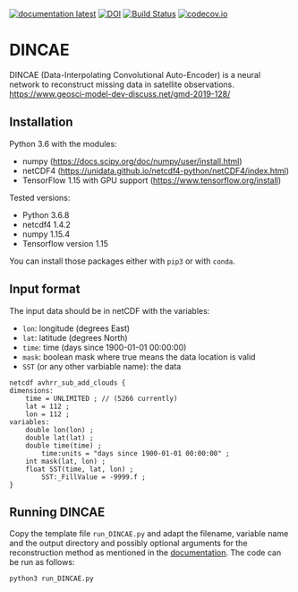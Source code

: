 [![documentation latest](https://img.shields.io/badge/docs-latest-blue.svg)](https://gher-ulg.github.io/DINCAE/)
[![DOI](https://zenodo.org/badge/193079989.svg)](https://zenodo.org/badge/latestdoi/193079989)
[![Build Status](https://travis-ci.org/gher-ulg/DINCAE.svg?branch=master)](https://travis-ci.org/gher-ulg/DINCAE)
[![codecov.io](http://codecov.io/github/gher-ulg/DINCAE/coverage.svg?branch=master)](http://codecov.io/github/gher-ulg/DINCAE?branch=master)

# DINCAE


DINCAE (Data-Interpolating Convolutional Auto-Encoder) is a neural network to
reconstruct missing data in satellite observations. https://www.geosci-model-dev-discuss.net/gmd-2019-128/


## Installation

Python 3.6 with the modules:
* numpy (https://docs.scipy.org/doc/numpy/user/install.html)
* netCDF4 (https://unidata.github.io/netcdf4-python/netCDF4/index.html)
* TensorFlow 1.15 with GPU support (https://www.tensorflow.org/install)

Tested versions:

* Python 3.6.8
* netcdf4 1.4.2
* numpy 1.15.4
* Tensorflow version 1.15

You can install those packages either with `pip3` or with `conda`.

## Input format

The input data should be in netCDF with the variables:
* `lon`: longitude (degrees East)
* `lat`: latitude (degrees North)
* `time`: time (days since 1900-01-01 00:00:00)
* `mask`: boolean mask where true means the data location is valid
* `SST` (or any other varbiable name): the data


```
netcdf avhrr_sub_add_clouds {
dimensions:
	time = UNLIMITED ; // (5266 currently)
	lat = 112 ;
	lon = 112 ;
variables:
	double lon(lon) ;
	double lat(lat) ;
	double time(time) ;
		time:units = "days since 1900-01-01 00:00:00" ;
	int mask(lat, lon) ;
	float SST(time, lat, lon) ;
		SST:_FillValue = -9999.f ;
}
```

## Running DINCAE

Copy the template file `run_DINCAE.py` and adapt the filename, variable name and the output directory and possibly optional arguments for the reconstruction method as mentioned in the [documentation](https://gher-ulg.github.io/DINCAE/).
The code can be run as follows:

```bash
python3 run_DINCAE.py
```
